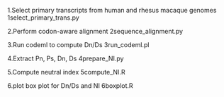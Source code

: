 1.Select primary transcripts from human and rhesus macaque genomes
1select_primary_trans.py

2.Perform codon-aware alignment
2sequence_alignment.py

3.Run codeml to compute Dn/Ds
3run_codeml.pl

4.Extract Pn, Ps, Dn, Ds 
4prepare_NI.py

5.Compute neutral index
5compute_NI.R

6.plot box plot for Dn/Ds and NI
6boxplot.R
